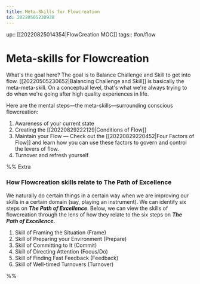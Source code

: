 ```yaml
---
title: Meta-Skills for Flowcreation
id: 20220505230938
---
```

up:: [[20220825014354|FlowCreation MOC]]
tags:: #on/flow 

# Meta-skills for Flowcreation
What's the goal here? The goal is to Balance Challenge and Skill to get into flow. [[20220505230652|Balancing Challenge and Skill]] is basically the meta-meta-skill. On a conceptual level, that's what we're always trying to do when we're going after high quality experiences in life.

Here are the mental steps—the meta-skills—surrounding conscious flowcreation:

1. Awareness of your current state
2. Creating the [[20220829222129|Conditions of Flow]]
3. Maintain your Flow — Check out the [[20220829220452|Four Factors of Flow]] and learn how you can use these factors to govern and control the levers of flow.
4. Turnover and refresh yourself

%%
Extra

### How Flowcreation skills relate to The Path of Excellence
We naturally do certain things in a certain way when we are improving our skills in a certain domain (say, playing an instrument). We can identify six steps on ***The Path of Excellence***. Below, we can view the skills of flowcreation through the lens of how they relate to the six steps on ***The Path of Excellence.***

1. Skill of Framing the Situation (Frame)
2. Skill of Preparing your Environment (Prepare)
3. Skill of Committing to It (Commit)
4. Skill of Directing Attention (Focus/Do)
5. Skill of Finding Fast Feedback (Feedback)
6. Skill of Well-timed Turnovers (Turnover)

%%